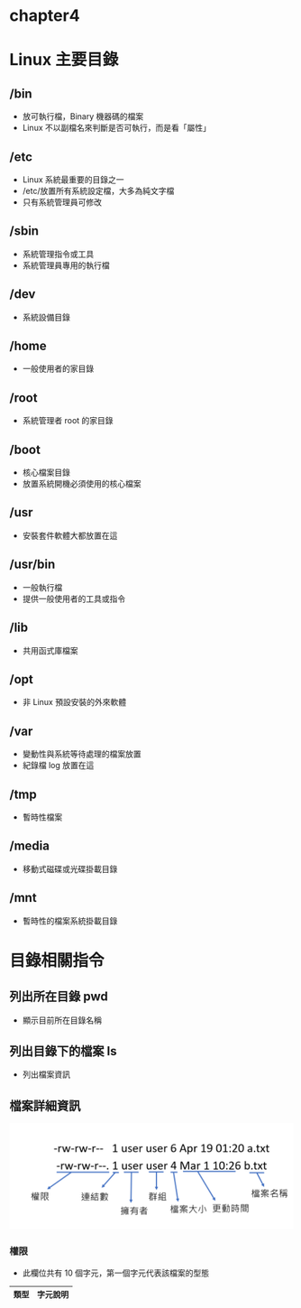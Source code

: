 # chapter4

# Linux 主要目錄
## /bin
* 放可執行檔，Binary 機器碼的檔案
* Linux 不以副檔名來判斷是否可執行，而是看「屬性」
## /etc
* Linux 系統最重要的目錄之一
* /etc/放置所有系統設定檔，大多為純文字檔
* 只有系統管理員可修改
## /sbin
* 系統管理指令或工具
* 系統管理員專用的執行檔
## /dev
* 系統設備目錄
## /home
* 一般使用者的家目錄
## /root
* 系統管理者 root 的家目錄
## /boot
* 核心檔案目錄
* 放置系統開機必須使用的核心檔案
## /usr
* 安裝套件軟體大都放置在這
## /usr/bin
* 一般執行檔
* 提供一般使用者的工具或指令
## /lib
* 共用函式庫檔案
## /opt
* 非 Linux 預設安裝的外來軟體
## /var
* 變動性與系統等待處理的檔案放置
* 紀錄檔 log 放置在這
## /tmp
* 暫時性檔案
## /media
* 移動式磁碟或光碟掛載目錄
## /mnt
* 暫時性的檔案系統掛載目錄

# 目錄相關指令
## 列出所在目錄 pwd
* 顯示目前所在目錄名稱
## 列出目錄下的檔案 ls
* 列出檔案資訊
## 檔案詳細資訊


![](https://github.com/yucing/linux/blob/main/picture/file.png)

### 權限
* 此欄位共有 10 個字元，第一個字元代表該檔案的型態

類型 | 字元說明
---- | -------